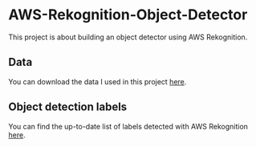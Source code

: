 # AWS-Rekognition-Object-Detector
This project is about building an object detector using AWS Rekognition.

## Data
You can download the data I used in this project [here](https://drive.google.com/file/d/1lDOKmjPsdZrFBH54sUalGaS4DRe8XfH8/view).

## Object detection labels
You can find the up-to-date list of labels detected with AWS Rekognition [here](https://drive.google.com/file/d/1lDOKmjPsdZrFBH54sUalGaS4DRe8XfH8/view).
